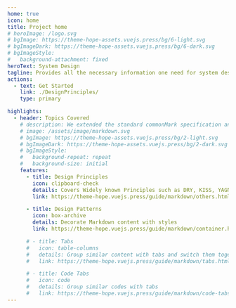 ```yaml
---
home: true
icon: home
title: Project home
# heroImage: /logo.svg
# bgImage: https://theme-hope-assets.vuejs.press/bg/6-light.svg
# bgImageDark: https://theme-hope-assets.vuejs.press/bg/6-dark.svg
# bgImageStyle:
#   background-attachment: fixed
heroText: System Design
tagline: Provides all the necessary information one need for system design, covering essential concepts, best practices, and practical examples.
actions:
  - text: Get Started
    link: ./DesignPrinciples/
    type: primary

highlights:
  - header: Topics Covered
    # description: We extended the standard commonMark specification and added tons of new features for you.
    # image: /assets/image/markdown.svg
    # bgImage: https://theme-hope-assets.vuejs.press/bg/2-light.svg
    # bgImageDark: https://theme-hope-assets.vuejs.press/bg/2-dark.svg
    # bgImageStyle:
    #   background-repeat: repeat
    #   background-size: initial
    features:
      - title: Design Principles
        icon: clipboard-check
        details: Covers Widely known Principles such as DRY, KISS, YAGNI, SOLID.
        link: https://theme-hope.vuejs.press/guide/markdown/others.html#link-check

      - title: Design Patterns
        icon: box-archive
        details: Decorate Markdown content with styles
        link: https://theme-hope.vuejs.press/guide/markdown/container.html

      # - title: Tabs
      #   icon: table-columns
      #   details: Group similar content with tabs and switch them together
      #   link: https://theme-hope.vuejs.press/guide/markdown/tabs.html

      # - title: Code Tabs
      #   icon: code
      #   details: Group similar codes with tabs
      #   link: https://theme-hope.vuejs.press/guide/markdown/code-tabs.html
---
```

